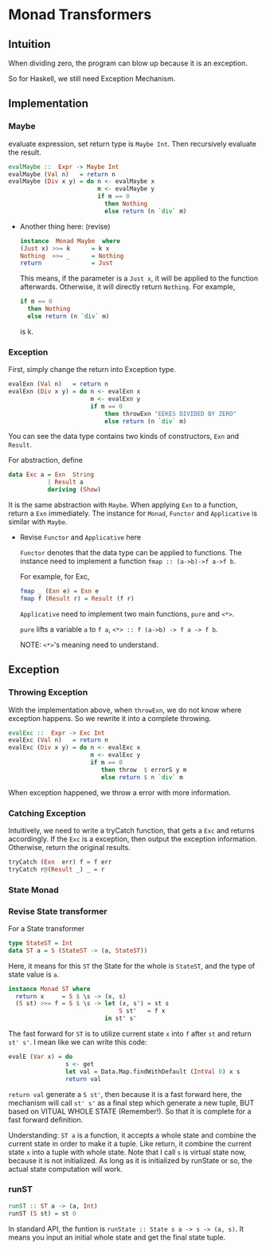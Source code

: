 # Monad Transformers

## Intuition

When dividing zero, the program can blow up because it is an exception.

So for Haskell, we still need Exception Mechanism.

## Implementation

### Maybe

evaluate expression, set return type is `Maybe Int`. Then recursively evaluate
the result.
```haskell
evalMaybe ::  Expr -> Maybe Int
evalMaybe (Val n)   = return n
evalMaybe (Div x y) = do n <- evalMaybe x
                         m <- evalMaybe y
                         if m == 0
                           then Nothing
                           else return (n `div` m)
```
* Another thing here: (revise)

    ```haskell
    instance  Monad Maybe  where
    (Just x) >>= k      = k x
    Nothing  >>= _      = Nothing
    return              = Just
    ```
    This means, if the parameter is a `Just x`, it will be applied to the
    function afterwards. Otherwise, it will directly return `Nothing`.
    For example,
    ```haskell
    if m == 0
      then Nothing
      else return (n `div` m)
    ```
    is k.
### Exception

First, simply change the return into Exception type.
```haskell
evalExn (Val n)   = return n
evalExn (Div x y) = do n <- evalExn x
                       m <- evalExn y
                       if m == 0
                           then throwExn "EEKES DIVIDED BY ZERO"
                           else return (n `div` m)
```
You can see the data type contains two kinds of constructors, `Exn` and `Result`.

For abstraction, define
```haskell
data Exc a = Exn  String
           | Result a
           deriving (Show)
```
It is the same abstraction with `Maybe`. When applying `Exn` to a function, return
a `Exn` immediately. The instance for `Monad`, `Functor` and `Applicative` is
similar with `Maybe`.

* Revise `Functor` and `Applicative` here

    `Functor` denotes that the data type can be applied to functions. The instance
    need to implement a function `fmap :: (a->b)->f a->f b`.

    For example, for Exc,
    ```haskell
    fmap _ (Exn e) = Exn e
    fmap f (Result r) = Result (f r)
    ```

    `Applicative` need to implement two main functions, `pure` and `<*>`.

    `pure` lifts a variable `a` to `f a`, `<*> :: f (a->b) -> f a -> f b`.

    NOTE: `<*>`'s meaning need to understand.

## Exception

### Throwing Exception
With the implementation above, when `throwExn`, we do not know where exception
happens. So we rewrite it into a complete throwing.

```haskell
evalExc ::  Expr -> Exc Int
evalExc (Val n)   = return n
evalExc (Div x y) = do n <- evalExc x
                       m <- evalExc y
                       if m == 0
                          then throw  $ errorS y m
                          else return $ n `div` m
```
When exception happened, we throw a error with more information.

### Catching Exception

Intuitively, we need to write a tryCatch function, that gets a `Exc` and returns
accordingly. If the `Exc` is a exception, then output the exception information.
Otherwise, return the original results.

```haskell
tryCatch (Exn  err) f = f err
tryCatch r@(Result _) _ = r
```

### State Monad

### Revise State transformer

For a State transformer
```haskell
type StateST = Int
data ST a = S (StateST -> (a, StateST))
```
Here, it means for this `ST` the State for the whole is `StateST`, and the type
of state value is `a`.
```haskell
instance Monad ST where
  return x     = S $ \s -> (x, s)
  (S st) >>= f = S $ \s -> let (x, s') = st s
                               S st'   = f x
                           in st' s'
```
The fast forward for `ST` is to utilize current state `x` into `f` after `st`
and return `st' s'`. I mean like we can write this code:
```haskell
evalE (Var x) = do
                s <- get
                let val = Data.Map.findWithDefault (IntVal 0) x s
                return val
```
`return val` generate a `S st'`, then because it is a fast forward here, the
mechanism will call `st' s'` as a final step which generate a new tuple, BUT
based on VITUAL WHOLE STATE (Remember!). So that it is complete for a fast
forward definition.

Understanding: `ST a` is a function, it accepts a whole state and combine the
current state in order to make it a tuple. Like return, it combine the current
state `x` into a tuple with whole state. Note that I call `s` is virtual state
now, because it is not initialized. As long as it is initialized by runState or
so, the actual state computation will work.

### runST
```haskell
runST :: ST a -> (a, Int)
runST (S st) = st 0
```
In standard API, the funtion is `runState :: State s a -> s -> (a, s)`. It means
you input an initial whole state and get the final state tuple.
